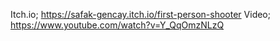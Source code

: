 Itch.io; https://safak-gencay.itch.io/first-person-shooter
Video; https://www.youtube.com/watch?v=Y_QqOmzNLzQ
